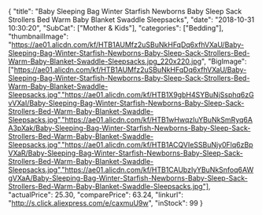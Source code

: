 {
	"title": "Baby Sleeping Bag Winter Starfish Newborns Baby Sleep Sack Strollers Bed Warm Baby Blanket Swaddle Sleepsacks",
	"date": "2018-10-31 10:30:20",
	"SubCat": ["Mother & Kids"],
	"categories": ["Bedding"],
	"thumbnailImage": "https://ae01.alicdn.com/kf/HTB1AUMfz2uSBuNkHFqDq6xfhVXaU/Baby-Sleeping-Bag-Winter-Starfish-Newborns-Baby-Sleep-Sack-Strollers-Bed-Warm-Baby-Blanket-Swaddle-Sleepsacks.jpg_220x220.jpg",
	"BigImage": ["https://ae01.alicdn.com/kf/HTB1AUMfz2uSBuNkHFqDq6xfhVXaU/Baby-Sleeping-Bag-Winter-Starfish-Newborns-Baby-Sleep-Sack-Strollers-Bed-Warm-Baby-Blanket-Swaddle-Sleepsacks.jpg","https://ae01.alicdn.com/kf/HTB1X9gbH4SYBuNjSsphq6zGvVXaI/Baby-Sleeping-Bag-Winter-Starfish-Newborns-Baby-Sleep-Sack-Strollers-Bed-Warm-Baby-Blanket-Swaddle-Sleepsacks.jpg","https://ae01.alicdn.com/kf/HTB1wHwqzIuYBuNkSmRyq6AA3pXak/Baby-Sleeping-Bag-Winter-Starfish-Newborns-Baby-Sleep-Sack-Strollers-Bed-Warm-Baby-Blanket-Swaddle-Sleepsacks.jpg","https://ae01.alicdn.com/kf/HTB1ACQVIeSSBuNjy0Flq6zBpVXaR/Baby-Sleeping-Bag-Winter-Starfish-Newborns-Baby-Sleep-Sack-Strollers-Bed-Warm-Baby-Blanket-Swaddle-Sleepsacks.jpg","https://ae01.alicdn.com/kf/HTB1CAUbzIyYBuNkSnfoq6AWgVXaA/Baby-Sleeping-Bag-Winter-Starfish-Newborns-Baby-Sleep-Sack-Strollers-Bed-Warm-Baby-Blanket-Swaddle-Sleepsacks.jpg"],
	"actualPrice": 25.30,
	"comparePrice": 63.24,
	"linkurl": "http://s.click.aliexpress.com/e/caxmuU9w",
	"inStock": 99
}
